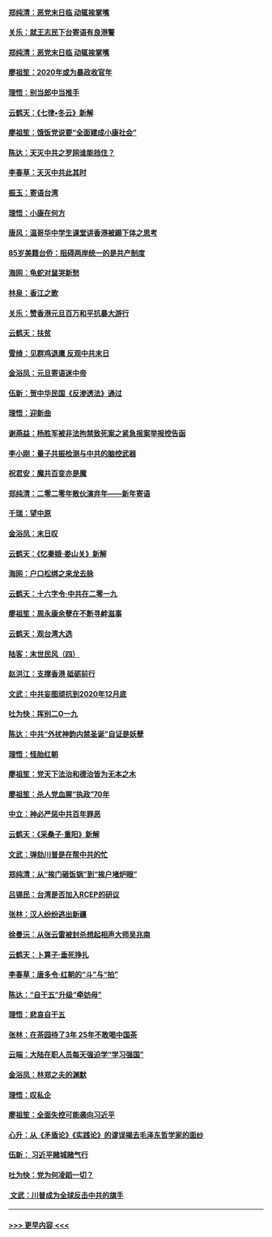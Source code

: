 #### [郑纯清：恶党末日临 动辄挨掌嘴](../pages/nsc993/n11769912.md?t=01052233) 
#### [关乐：就王志民下台寄语有良港警](../pages/nsc993/n11769903.md?t=01052233) 
#### [郑纯清：恶党末日临 动辄挨掌嘴](../pages/nsc993/n11769356.md?t=01052233) 
#### [廖祖笙：2020年或为暴政收官年](../pages/nsc993/n11768216.md?t=01052233) 
#### [理悟：别当郎中当推手](../pages/nsc993/n11768243.md?t=01052233) 
#### [云鹤天：《七律▪冬云》新解](../pages/nsc993/n11768204.md?t=01052233) 
#### [廖祖笙：饿饭党说要“全面建成小康社会”](../pages/nsc993/n11767482.md?t=01052233) 
#### [陈达：天灭中共之罗网谁能挡住？](../pages/nsc993/n11767465.md?t=01052233) 
#### [李春草：天灭中共此其时](../pages/nsc993/n11767452.md?t=01052233) 
#### [振玉：寄语台湾](../pages/nsc993/n11767432.md?t=01052233) 
#### [理悟：小康在何方](../pages/nsc993/n11767394.md?t=01052233) 
#### [唐风：温哥华中学生课堂讲香港被踢下体之思考](../pages/nsc993/n11766848.md?t=01052233) 
#### [85岁美籍台侨：阻碍两岸统一的是共产制度](../pages/nsc993/n11765043.md?t=01052233) 
#### [海网：龟蛇对鼠哭新愁](../pages/nsc993/n11764895.md?t=01052233) 
#### [林泉：香江之歌](../pages/nsc993/n11764415.md?t=01052233) 
#### [关乐：赞香港元旦百万和平抗暴大游行](../pages/nsc993/n11764382.md?t=01052233) 
#### [云鹤天：扶贫](../pages/nsc993/n11764245.md?t=01052233) 
#### [雪绮：见群鸡退鹰  反观中共末日](../pages/nsc993/n11762112.md?t=01052233) 
#### [金浴凤：元旦寄语迷中帝](../pages/nsc993/n11761788.md?t=01052233) 
#### [伍新：贺中华民国《反渗透法》通过](../pages/nsc993/n11761994.md?t=01052233) 
#### [理悟：迎新曲](../pages/nsc993/n11761152.md?t=01052233) 
#### [谢燕益：杨胜军被非法拘禁致死案之紧急报案举报控告函](../pages/nsc993/n11756134.md?t=01052233) 
#### [李小刚：量子共振检测与中共的脑控武器](../pages/nsc993/n11754518.md?t=01052233) 
#### [祝君安：魔共百变亦是魔](../pages/nsc993/n11754469.md?t=01052233) 
#### [郑纯清：二零二零年散伙演弃年——新年寄语](../pages/nsc993/n11754195.md?t=01052233) 
#### [千瑞：望中原](../pages/nsc993/n11754159.md?t=01052233) 
#### [金浴凤：末日叹](../pages/nsc993/n11752359.md?t=01052233) 
#### [云鹤天：《忆秦娥‧娄山关》新解](../pages/nsc993/n11752348.md?t=01052233) 
#### [海网：户口松绑之来龙去脉](../pages/nsc993/n11752328.md?t=01052233) 
#### [云鹤天：十六字令‧中共在二零一九](../pages/nsc993/n11752305.md?t=01052233) 
#### [廖祖笙：周永康余孽在不断寻衅滋事](../pages/nsc993/n11751013.md?t=01052233) 
#### [云鹤天：观台湾大选](../pages/nsc993/n11751007.md?t=01052233) 
#### [陆客：末世民风（四）](../pages/nsc993/n11749203.md?t=01052233) 
#### [赵洪江：支撑香港 砥砺前行](../pages/nsc993/n11748482.md?t=01052233) 
#### [文武：中共妄图顽抗到2020年12月底](../pages/nsc993/n11748446.md?t=01052233) 
#### [吐为快：挥别二O一九](../pages/nsc993/n11748411.md?t=01052233) 
#### [陈达：中共“外扰神韵内禁圣诞”自证是妖孽](../pages/nsc993/n11748226.md?t=01052233) 
#### [理悟：怪胎红朝](../pages/nsc993/n11748206.md?t=01052233) 
#### [廖祖笙：党天下法治和德治皆为无本之木](../pages/nsc993/n11748135.md?t=01052233) 
#### [廖祖笙：杀人党血腥“执政”70年](../pages/nsc993/n11745144.md?t=01052233) 
#### [中立：神必严惩中共百年罪恶](../pages/nsc993/n11744970.md?t=01052233) 
#### [云鹤天：《采桑子‧重阳》新解](../pages/nsc993/n11744948.md?t=01052233) 
#### [文武：弹劾川普是在帮中共的忙](../pages/nsc993/n11744758.md?t=01052233) 
#### [郑纯清：从“挨门砸饭锅”到“挨户堵炉眼”](../pages/nsc993/n11744745.md?t=01052233) 
#### [吕锡民：台湾是否加入RCEP的研议](../pages/nsc993/n11744701.md?t=01052233) 
#### [张林：汉人纷纷逃出新疆](../pages/nsc993/n11743530.md?t=01052233) 
#### [徐曼沅：从张云雷被封杀想起相声大师吴兆南](../pages/nsc993/n11741816.md?t=01052233) 
#### [云鹤天：卜算子‧垂死挣扎](../pages/nsc993/n11739956.md?t=01052233) 
#### [李春草：唐多令‧红朝的“斗”与“拍”](../pages/nsc993/n11739830.md?t=01052233) 
#### [陈达：“自干五”升级“牵妨母”](../pages/nsc993/n11739724.md?t=01052233) 
#### [理悟：悲哀自干五](../pages/nsc993/n11739547.md?t=01052233) 
#### [张林：在茶园待了3年 25年不敢喝中国茶](../pages/nsc993/n11739240.md?t=01052233) 
#### [云端：大陆在职人员每天强迫学“学习强国”](../pages/nsc993/n11738735.md?t=01052233) 
#### [金浴凤：林郑之夫的渊默](../pages/nsc993/n11737735.md?t=01052233) 
#### [理悟：叹私企](../pages/nsc993/n11737715.md?t=01052233) 
#### [廖祖笙：全面失控可能袭向习近平](../pages/nsc993/n11737704.md?t=01052233) 
#### [心升：从《矛盾论》《实践论》的谬误揭去毛泽东哲学家的面纱](../pages/nsc993/n11736962.md?t=01052233) 
#### [伍新： 习近平赌城赌气行](../pages/nsc993/n11736929.md?t=01052233) 
#### [吐为快：党为何凌蹈一切？](../pages/nsc993/n11736915.md?t=01052233) 
#### [ 文武：川普成为全球反击中共的旗手](../pages/nsc993/n11736882.md?t=01052233) 

----
#### [ >>> 更早内容 <<< ](../indexes/nsc993-earlier.md)
